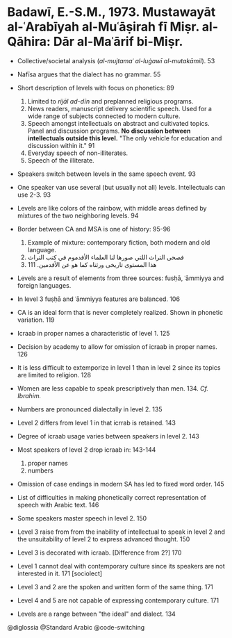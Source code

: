 # Badawī, E.-S.M., 1973. Mustawayāt al-ʿArabīyah al-Muʿāṣirah fī Miṣr. al-Qāhira: Dār al-Maʿārif bi-Miṣr. 

- Collective/societal analysis (*al-mujtamaʿ al-luġawī al-mutakāmil*). 53

- Nafīsa argues that the dialect has no grammar. 55

- Short description of levels with focus on phonetics: 89
    1. Limited to *rijāl ad-dīn* and preplanned religious programs.
    2. News readers, manuscript delivery scientific speech. Used for a wide range of subjects connected to modern culture.
    3. Speech amongst intellectuals on abstract and cultivated topics. Panel and discussion programs. **No discussion between intellectuals outside this level.** "The only vehicle for education and discussion within it." 91
    4. Everyday speech of non-illiterates.
    5. Speech of the illiterate.
	
- Speakers switch between levels in the same speech event. 93

- One speaker van use several (but usually not all) levels. Intellectuals can use 2-3. 93

- Levels are like colors of the rainbow, with middle areas defined by mixtures of the two neighboring levels. 94

- Border between CA and MSA is one of history: 95-96
	1. Example of mixture: contemporary fiction, both modern and old language. 
	2. فصحى التراث اللتي صورها لنا العلماء الأقدموم في كتب التراث 
	2. هذا المستوى تاريخى ورثناه كما هو عن الأقدمين. 111

- Levels are a result of elements from three sources: fusḥā, ʿāmmiyya and foreign languages.

- In level 3 fuṣḥā and ʿāmmiyya features are balanced. 106

- CA is an ideal form that is never completely realized. Shown in phonetic variation. 119

- Icraab in proper names a characteristic of  level 1. 125

- Decision by academy to allow for omission of icraab in proper names. 126

- It is less difficult to extemporize in  level 1 than in level 2 since its topics are limited to religion. 128

- Women are less capable to speak prescriptively than men. 134. *Cf. Ibrahim.*

- Numbers are pronounced dialectally in level 2. 135

- Level 2 differs from level 1 in that icrrab is retained.  143

- Degree of icraab usage varies between speakers in level 2. 143

- Most speakers of level 2 drop icraab in: 143-144
    1. proper names
    2. numbers

- Omission of case endings in modern SA has led to fixed word order. 145

- List of difficulties in making phonetically correct representation of speech with Arabic text. 146

- Some speakers master speech in level 2. 150

- Level 3 raise from from the inability of intellectual to speak in level 2 and the unsuitability of level 2 to express advanced thought. 150

- Level 3 is decorated with icraab. [Difference from  2?] 170

- Level 1 cannot deal with contemporary culture since its speakers are not interested in it. 171 [sociolect]

- Level 3 and 2 are the spoken and written form of the same thing. 171

- Level 4 and 5 are not capable of expressing contemporary culture. 171

- Levels are a range between "the ideal" and dialect. 134

@diglossia
@Standard Arabic
@code-switching
